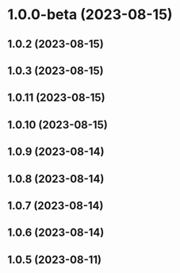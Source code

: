 # 1.0.0-beta (2023-08-15)



## 1.0.2 (2023-08-15)



## 1.0.3 (2023-08-15)



## 1.0.11 (2023-08-15)



## 1.0.10 (2023-08-15)



## 1.0.9 (2023-08-14)



## 1.0.8 (2023-08-14)



## 1.0.7 (2023-08-14)



## 1.0.6 (2023-08-14)



## 1.0.5 (2023-08-11)



